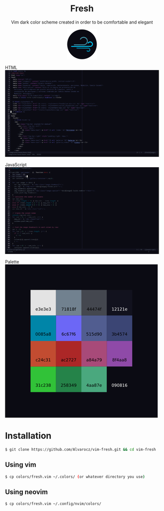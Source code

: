 <div align="center">
	<h1>Fresh</h1>
	<p>Vim dark color scheme created in order to be comfortable and elegant</p>
	<img src="https://raw.githubusercontent.com/Alvarocz/vim-fresh/master/assets/banner.png" alt="">
</div>

HTML
<img src="https://raw.githubusercontent.com/Alvarocz/vim-fresh/master/assets/scrot-html.png">

JavaScript
<img src="https://raw.githubusercontent.com/Alvarocz/vim-fresh/master/assets/scrot-javascript.png">

Palette
<img src="https://raw.githubusercontent.com/Alvarocz/vim-fresh/master/assets/palette.png">

# Installation
```sh
$ git clone https://github.com/Alvarocz/vim-fresh.git && cd vim-fresh
```

## Using vim
```sh
$ cp colors/fresh.vim ~/.colors/ (or whatever directory you use)
```

## Using neovim
```sh
$ cp colors/fresh.vim ~/.config/nvim/colors/
```
